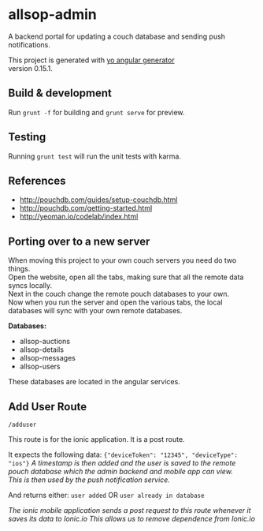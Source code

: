 # allsop-admin

A backend portal for updating a couch database and sending push notifications.  
  
This project is generated with [yo angular generator](https://github.com/yeoman/generator-angular)  
version 0.15.1.  

## Build & development
Run `grunt -f` for building and `grunt serve` for preview.  

## Testing
Running `grunt test` will run the unit tests with karma.  

## References
- http://pouchdb.com/guides/setup-couchdb.html
- http://pouchdb.com/getting-started.html
- http://yeoman.io/codelab/index.html

## Porting over to a new server
When moving this project to your own couch servers you need do two things.  
Open the website, open all the tabs, making sure that all the remote data syncs locally.  
Next in the couch change the remote pouch databases to your own.  
Now when you run the server and open the various tabs, the local databases will sync with your own remote databases.  
  
**Databases:**  
- allsop-auctions  
- allsop-details  
- allsop-messages  
- allsop-users  

  
These databases are located in the angular services.  

## Add User Route
`/adduser`

This route is for the ionic application.
It is a post route.

It expects the following data:
`
{"deviceToken": "12345", "deviceType": "ios"}
`
*A timestamp is then added and the user is saved to the remote pouch database which the admin backend and mobile app can view.*  
*This is then used by the push notification service.*

And returns either:
`user added`
OR
`user already in database`

*The ionic mobile application sends a post request to this route whenever it saves its data to Ionic.io*
*This allows us to remove dependence from Ionic.io*